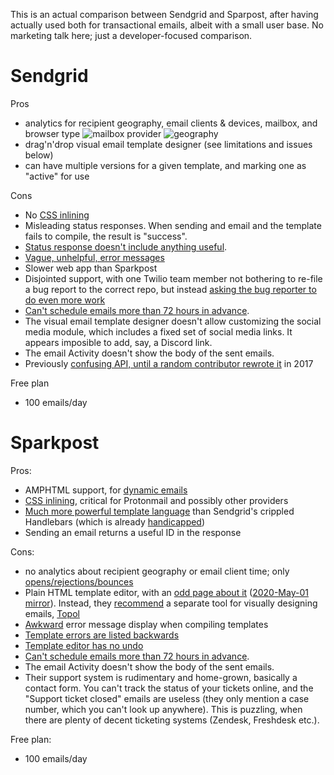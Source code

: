 This is an actual comparison between Sendgrid and Sparpost, after having actually used both for transactional emails, albeit with a small user base. No marketing talk here; just a developer-focused comparison.

# Sendgrid

Pros
+ analytics for recipient geography, email clients & devices, mailbox, and browser type
  ![mailbox provider](https://user-images.githubusercontent.com/33569/80805619-a3926d00-8c0c-11ea-9a1d-8a6b3dcf5e56.png)
  ![geography](https://user-images.githubusercontent.com/33569/80818225-e6613e80-8c26-11ea-9140-6ea3b6284826.png)
+ drag'n'drop visual email template designer (see limitations and issues below)
+ can have multiple versions for a given template, and marking one as "active" for use

Cons
- No [CSS inlining](https://github.com/sendgrid/sendgrid-nodejs/issues/199#issuecomment-621934265)
- Misleading status responses. When sending and email and the template fails to compile, the result is "success".
- [Status response doesn't include anything useful](https://github.com/sendgrid/sendgrid-nodejs/issues/1109).
- [Vague, unhelpful, error messages](https://github.com/sendgrid/docs/issues/5963)
- Slower web app than Sparkpost
- Disjointed support, with one Twilio team member not bothering to re-file a bug report to the correct repo, but instead [asking the bug reporter to do even more work](https://github.com/sendgrid/sendgrid-nodejs/issues/1096#issuecomment-615265177)
- [Can't schedule emails more than 72 hours in advance](https://github.com/sendgrid/sendgrid-nodejs/issues/166#issuecomment-255521853).
- The visual email template designer doesn't allow customizing the social media module, which includes a fixed set of social media links. It appears imposible to add, say, a Discord link.
- The email Activity doesn't show the body of the sent emails.
- Previously [confusing API, until a random contributor rewrote it](https://github.com/sendgrid/sendgrid-nodejs/pull/378#issuecomment-291633854) in 2017

Free plan
- 100 emails/day

# Sparkpost

Pros:
* AMPHTML support, for [dynamic emails](https://amp.dev/about/email/)
* [CSS inlining](https://www.sparkpost.com/blog/automatic-css-inlining-sparkpost/), critical for Protonmail and possibly other providers
* [Much more powerful template language](https://developers.sparkpost.com/api/template-language/) than Sendgrid's crippled Handlebars (which is already [handicapped](https://stackoverflow.com/questions/8853396/logical-operator-in-a-handlebars-js-if-conditional#comment41160929_9405113))
* Sending an email returns a useful ID in the response

Cons:
- no analytics about recipient geography or email client time; only [opens/rejections/bounces](https://www.sparkpost.com/docs/reporting/signals-analytics/)
- Plain HTML template editor, with an [odd page about it](https://www.sparkpost.com/template-editor/) ([2020-May-01 mirror](https://web.archive.org/web/20200501060248/https://www.sparkpost.com/template-editor/)). Instead, they [recommend](https://www.sparkpost.com/blog/topol-html-email-templates/) a separate tool for visually designing emails, [Topol](https://topol.io/)
- [Awkward](https://github.com/SparkPost/developers.sparkpost.com/issues/376) error message display when compiling templates
- [Template errors are listed backwards](https://github.com/SparkPost/developers.sparkpost.com/issues/377)
- [Template editor has no undo](https://github.com/SparkPost/developers.sparkpost.com/issues/378)
- [Can't schedule emails more than 72 hours in advance](https://developers.sparkpost.com/api/transmissions/#transmissions-post-schedule-a-transmission).
- The email Activity doesn't show the body of the sent emails.
- Their support system is rudimentary and home-grown, basically a contact form. You can't track the status of your tickets online, and the "Support ticket closed" emails are useless (they only mention a case number, which you can't look up anywhere). This is puzzling, when there are plenty of decent ticketing systems (Zendesk, Freshdesk etc.).

Free plan:
- 100 emails/day
